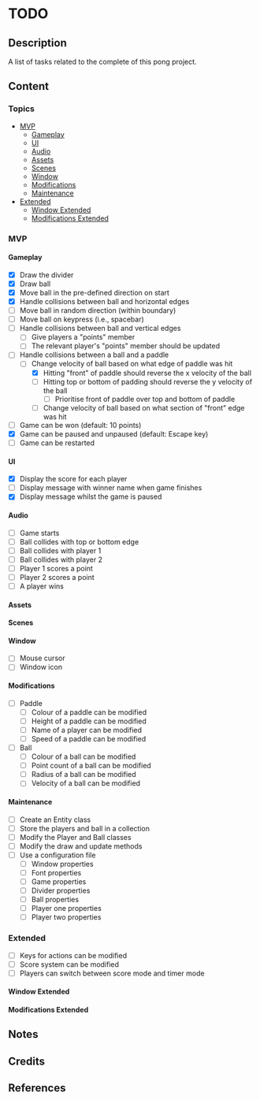 # TODO

## Description

A list of tasks related to the complete of this pong project.

## Content

### Topics

- [MVP](#mvp)
    - [Gameplay](#gameplay)
    - [UI](#ui)
    - [Audio](#audio)
    - [Assets](#assets)
    - [Scenes](#scenes)
    - [Window](#window)
    - [Modifications](#modifications)
    - [Maintenance](#maintenance)
- [Extended](#extended)
    - [Window Extended](#window-extended)
    - [Modifications Extended](#modifications-extended)

### MVP

#### Gameplay

- [x] Draw the divider
- [x] Draw ball
- [x] Move ball in the pre-defined direction on start
- [x] Handle collisions between ball and horizontal edges
- [ ] Move ball in random direction (within boundary)
- [ ] Move ball on keypress (i.e., spacebar)
- [ ] Handle collisions between ball and vertical edges
    - [ ] Give players a "points" member
    - [ ] The relevant player's "points" member should be updated
- [ ] Handle collisions between a ball and a paddle
    - [ ] Change velocity of ball based on what edge of paddle was hit
        - [x] Hitting "front" of paddle should reverse the x velocity
        of the ball
        - [ ] Hitting top or bottom of padding should reverse the y
        velocity of the ball
            - [ ] Prioritise front of paddle over top and bottom of paddle
        - [ ] Change velocity of ball based on what section of "front"
        edge was hit
- [ ] Game can be won (default: 10 points)
- [x] Game can be paused and unpaused (default: Escape key)
- [ ] Game can be restarted

#### UI

- [x] Display the score for each player
- [ ] Display message with winner name when game finishes
- [x] Display message whilst the game is paused

#### Audio

- [ ] Game starts
- [ ] Ball collides with top or bottom edge
- [ ] Ball collides with player 1
- [ ] Ball collides with player 2
- [ ] Player 1 scores a point
- [ ] Player 2 scores a point
- [ ] A player wins

#### Assets

#### Scenes

#### Window

- [ ] Mouse cursor
- [ ] Window icon

#### Modifications

- [ ] Paddle
    - [ ] Colour of a paddle can be modified
    - [ ] Height of a paddle can be modified
    - [ ] Name of a player can be modified
    - [ ] Speed of a paddle can be modified
- [ ] Ball
    - [ ] Colour of a ball can be modified
    - [ ] Point count of a ball can be modified
    - [ ] Radius of a ball can be modified
    - [ ] Velocity of a ball can be modified

#### Maintenance

- [ ] Create an Entity class
- [ ] Store the players and ball in a collection
- [ ] Modify the Player and Ball classes
- [ ] Modify the draw and update methods
- [ ] Use a configuration file
    - [ ] Window properties
    - [ ] Font properties
    - [ ] Game properties
    - [ ] Divider properties
    - [ ] Ball properties
    - [ ] Player one properties
    - [ ] Player two properties

### Extended

- [ ] Keys for actions can be modified
- [ ] Score system can be modified
- [ ] Players can switch between score mode and timer mode

#### Window Extended

#### Modifications Extended

## Notes

## Credits

## References
